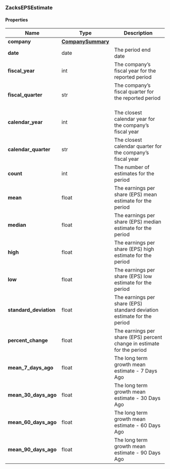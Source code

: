 

[//]: # (CLASS:ZacksEPSEstimate)

[//]: # (KIND:object)

### ZacksEPSEstimate

#### Properties

[//]: # (START_DEFINITION)

Name | Type | Description
------------ | ------------- | -------------
**company** | [**CompanySummary**](CompanySummary.md) |  &nbsp;
**date** | date | The period end date &nbsp;
**fiscal_year** | int | The company’s fiscal year for the reported period &nbsp;
**fiscal_quarter** | str | The company’s fiscal quarter for the reported period &nbsp;
**calendar_year** | int | The closest calendar year for the company’s fiscal year &nbsp;
**calendar_quarter** | str | The closest calendar quarter for the company’s fiscal year &nbsp;
**count** | int | The number of estimates for the period &nbsp;
**mean** | float | The earnings per share (EPS) mean estimate for the period &nbsp;
**median** | float | The earnings per share (EPS) median estimate for the period &nbsp;
**high** | float | The earnings per share (EPS) high estimate for the period &nbsp;
**low** | float | The earnings per share (EPS) low estimate for the period &nbsp;
**standard_deviation** | float | The earnings per share (EPS) standard deviation estimate for the period &nbsp;
**percent_change** | float | The earnings per share (EPS) percent change in estimate for the period &nbsp;
**mean_7_days_ago** | float | The long term growth mean estimate - 7 Days Ago &nbsp;
**mean_30_days_ago** | float | The long term growth mean estimate - 30 Days Ago &nbsp;
**mean_60_days_ago** | float | The long term growth mean estimate - 60 Days Ago &nbsp;
**mean_90_days_ago** | float | The long term growth mean estimate - 90 Days Ago &nbsp;

[//]: # (END_DEFINITION)


[//]: # (CONTAINED_CLASS:CompanySummary)



